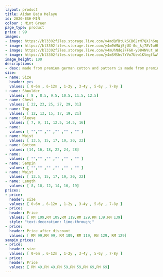 ```yaml
---
layout: product
title: Aidan Baju Melayu 
id: 2020-ESH-MIN
colour : Mint Green
page_type: product
price : 99
images:
- image: https://bl3302files.storage.live.com/y4mdQfBtUkSCB62rM7QXJh6npdVjfzJwtSz_DRFuWEh3yozA50EQ2O8bUbohq_pLH1Ki-aXi8iEtAJtO_XVptfPYU5u8za8Vw-ssA65XjHisxXHmxpkiAl-pgx7qAvBWdLtYXeki8Shswj1dt9LMhI18r97NmHOiuVZvkYx90ik8IMGn5hpNMCKRPNhZvzM8g1f?width=819&height=1024&cropmode=none
- image: https://bl3302files.storage.live.com/y4m0WMWj5jUX-0q_kj78V1wHBgRNFwDesYPNBqpbVwU87Y97qfZiDn8rOnXOSAR3e3tfsEuCSimiAKUiaOksTD8Cqhuq8WQPikdqsS9qvulrL7Gmz_MqDK9kWaZYM0eusvgZafYBys0t3CDzGDBgQV3WKHVPJ6Oew2Y9hXktL_r2YcGjkRXf3nA0h4_LlNUhMaI?width=819&height=1024&cropmode=none
- image: https://bl3302files.storage.live.com/y4mUhNdqiFFGK-y084NVut_aE8b1h0mJA6rV5phcq-3I_1CXfl22vAsvfdY0ce4SZ5H-vNuCeH1LswiEuJoUzOtkQ4-IQHUBQbOYkZiojBnwCiSQKL1JbfCPjsRPie8PGtelG18p33PZTDt76b6nOQOkXlUmpgnDt9GZVIoTS6xdH5D7ziPG7mD_Ho0xsTNfz6G?width=819&height=1024&cropmode=none
- image: https://bl3302files.storage.live.com/y4mSMShs7YVo7Usw1KVegfAwVv7TyHFwdjkYNCWTMFOWXVe7qYf5PUzBxCPhnVjsE3g6qw-8hGM01p7sXF8R6bmIPY3hEX9YHO8_z63sxfOFQeFbdmintDyVXQUYC0il8KPuMVKPVcSgQ_1fQ7y1mbqzWE2tnSqk5lQRZZmzzfl7Qxk2gCm5fu5eVuQHYa0WYv9?width=819&height=1024&cropmode=none
image_height: 100
descriptions:
- desc: made from premium german cotton and pattern is made from premium designer cotton
size:
- name: Size
  header: yes
  values: [ 0-6m , 6-12m , 1-2y , 3-4y , 5-6y , 7-8y ]
- name: Shoulder
  values: [ 8 , 8.5, 9.5, 10.5, 11.5, 12.5]
- name: Chest
  values: [ 22, 23, 25, 27, 29, 31]
- name: Top
  values: [ 12, 13, 15, 17, 19, 21]
- name: Sleeve
  values: [ 7, 9, 11, 12.5, 14.5, 16]
- name: 
  values: [ "","" ,"" ,"" ,"" , "" ]
- name: Waist
  values: [ 13.5, 15, 17, 19, 20, 22]
- name: Bottom
  values: [14, 16, 18, 22, 24, 28]
- name: 
  values: [ "","" ,"" ,"" ,"" , "" ]
- name: Sampin
  values: [ "","" ,"" ,"" ,"" , "" ]
- name: Waist
  values: [ 13.5, 15, 17, 19, 20, 22]
- name: Length
  values: [ 8, 10, 12, 14, 16, 19]
prices:
- price:
  header: size
  values: [ 0-6m , 6-12m , 1-2y , 3-4y , 5-6y , 7-8y ]
- price:
  header: Price
  values: [ RM 109,RM 109,RM 119,RM 129,RM 139,RM 139]
  style: "text-decoration: line-through;"
- price:
  header: Price after discount
  values: [ RM 99,RM 99, RM 109, RM 119, RN 129, RM 129]
sampin_prices:
- price:
  header: size
  values: [ 0-6m , 6-12m , 1-2y , 3-4y , 5-6y , 7-8y ]
- price:
  header: Price
  values: [ RM 49,RM 49,RM 59,RM 59,RM 69,RM 69]
---
```

